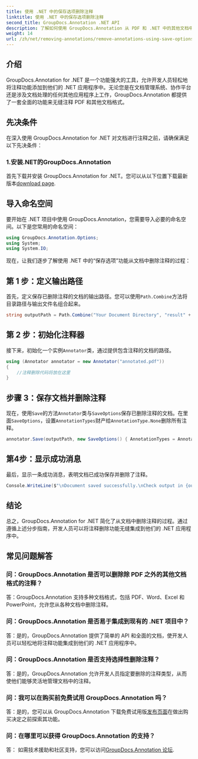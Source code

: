 ```yaml
---
title: 使用 .NET 中的保存选项删除注释
linktitle: 使用 .NET 中的保存选项删除注释
second_title: GroupDocs.Annotation .NET API
description: 了解如何使用 GroupDocs.Annotation 从 PDF 和 .NET 中的其他文档中删除注释。带有代码示例的分步指南。
weight: 14
url: /zh/net/removing-annotations/remove-annotations-using-save-options/
---
```

## 介绍

GroupDocs.Annotation for .NET 是一个功能强大的工具，允许开发人员轻松地将注释功能添加到他们的 .NET 应用程序中。无论您是在文档管理系统、协作平台还是涉及文档处理的任何其他应用程序上工作，GroupDocs.Annotation 都提供了一套全面的功能来无缝注释 PDF 和其他文档格式。

## 先决条件

在深入使用 GroupDocs.Annotation for .NET 对文档进行注释之前，请确保满足以下先决条件：

### 1.安装.NET的GroupDocs.Annotation

首先下载并安装 GroupDocs.Annotation for .NET。您可以从以下位置下载最新版本[download page](https://releases.groupdocs.com/annotation/net/).

## 导入命名空间

要开始在 .NET 项目中使用 GroupDocs.Annotation，您需要导入必要的命名空间。以下是您常用的命名空间：

```csharp
using GroupDocs.Annotation.Options;
using System;
using System.IO;
```


现在，让我们逐步了解使用 .NET 中的“保存选项”功能从文档中删除注释的过程：

## 第 1 步：定义输出路径

首先，定义保存已删除注释的文档的输出路径。您可以使用`Path.Combine`方法将目录路径与输出文件名组合起来。

```csharp
string outputPath = Path.Combine("Your Document Directory", "result" + Path.GetExtension("input.pdf"));
```

## 第 2 步：初始化注释器

接下来，初始化一个实例`Annotator`类，通过提供包含注释的文档的路径。

```csharp
using (Annotator annotator = new Annotator("annotated.pdf"))
{
    //注释删除代码将放在这里
}
```

## 步骤 3：保存文档并删除注释

现在，使用`Save`的方法`Annotator`类与`SaveOptions`保存已删除注释的文档。在里面`SaveOptions`，设置`AnnotationTypes`财产给`AnnotationType.None`删除所有注释。

```csharp
annotator.Save(outputPath, new SaveOptions() { AnnotationTypes = AnnotationType.None });
```

## 第4步：显示成功消息

最后，显示一条成功消息，表明文档已成功保存并删除了注释。

```csharp
Console.WriteLine($"\nDocument saved successfully.\nCheck output in {outputPath}.");
```

## 结论

总之，GroupDocs.Annotation for .NET 简化了从文档中删除注释的过程。通过遵循上述分步指南，开发人员可以将注释删除功能无缝集成到他们的 .NET 应用程序中。

## 常见问题解答

### 问：GroupDocs.Annotation 是否可以删除除 PDF 之外的其他文档格式的注释？

答：GroupDocs.Annotation 支持多种文档格式，包括 PDF、Word、Excel 和 PowerPoint，允许您从各种文档中删除注释。

### 问：GroupDocs.Annotation 是否易于集成到现有的 .NET 项目中？

答：是的，GroupDocs.Annotation 提供了简单的 API 和全面的文档，使开发人员可以轻松地将注释功能集成到他们的 .NET 应用程序中。

### 问：GroupDocs.Annotation 是否支持选择性删除注释？

答：是的，GroupDocs.Annotation 允许开发人员指定要删除的注释类型，从而使他们能够灵活地管理文档中的注释。

### 问：我可以在购买前免费试用 GroupDocs.Annotation 吗？

答：是的，您可以从 GroupDocs.Annotation 下载免费试用版[发布页面](https://releases.groupdocs.com/)在做出购买决定之前探索其功能。

### 问：在哪里可以获得 GroupDocs.Annotation 的支持？

答： 如需技术援助和社区支持，您可以访问[GroupDocs.Annotation 论坛](https://forum.groupdocs.com/c/annotation/10).